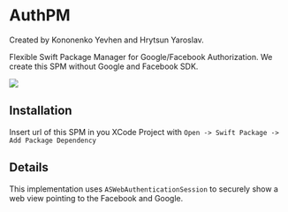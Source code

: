 # AuthPM

Created by Kononenko Yevhen and Hrytsun Yaroslav.

Flexible Swift Package Manager for Google/Facebook Authorization.
We create this SPM without Google and Facebook SDK.

![](http://i.piccy.info/i9/612821a7a18987667200dc03915f8894/1616874301/41106/1422865/pmauthbuttonscr.jpg)

## Installation

Insert url of this SPM in you XCode Project with `Open -> Swift Package -> Add Package Dependency`

## Details

This implementation uses `ASWebAuthenticationSession` to securely show a web view pointing to the Facebook and Google.



